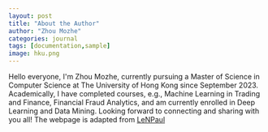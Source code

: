 ```yaml
---
layout: post
title: "About the Author"
author: "Zhou Mozhe"
categories: journal
tags: [documentation,sample]
image: hku.png
---
```


Hello everyone, I'm Zhou Mozhe, currently pursuing a Master of Science in Computer Science at The University of Hong Kong since September 2023. Academically, I have completed courses, e.g., Machine Learning in Trading and Finance, Financial Fraud Analytics, and am currently enrolled in Deep Learning and Data Mining. Looking forward to connecting and sharing with you all! 
The webpage is adapted from [LeNPaul](https://github.com/LeNPaul/Lagrange)